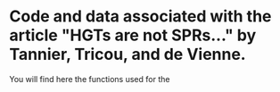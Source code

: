 # Code and data associated with the article "HGTs are not SPRs..." by Tannier, Tricou, and de Vienne.

You will find here the functions used for the  

